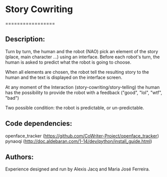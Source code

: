 # Story Cowriting
=================

## Description:

Turn by turn, the human and the robot (NAO) pick an element of the story (place, main character ...) using an interface. Before each robot's turn, the human is asked to predict what the robot is going to choose.

When all elements are chosen, the robot tell the resulting story to the human and the text is displayed on the interface screen.

At any moment of the Interaction (story-cowriting/story-telling) the human has the possibility to provide the robot with a feedback ("good", "lol", "wtf", "bad")

Two possible condition: the robot is predictable, or un-predictable.

## Code dependencies: 

openface_tracker (https://github.com/CoWriter-Project/openface_tracker)
pynaoqi (http://doc.aldebaran.com/1-14/dev/python/install_guide.html)

## Authors:

Experience designed and run by Alexis Jacq and Maria José Ferreira.

